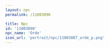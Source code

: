 ```yaml
---
layout: npc
permalink: /11003090

title: Npc
id: '11003090'
npc_name: 'Orde'
icon_url: 'portrait/npc/11003087_orde_p.png'
---
```

